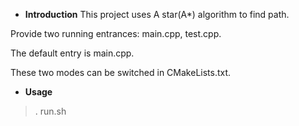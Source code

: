- **Introduction**
This project uses A star(A*) algorithm to find path.

Provide two running entrances: main.cpp, test.cpp.

The default entry is main.cpp.

These two modes can be switched in CMakeLists.txt.

- **Usage**
> . run.sh
